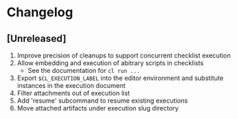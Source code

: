 # Changelog

## [Unreleased]

1. Improve precision of cleanups to support concurrent checklist execution
2. Allow embedding and execution of abitrary scripts in checklists
   - See the documentation for `cl run ...`
3. Export `$CL_EXECUTION_LABEL` into the editor environment and substitute
   instances in the execution document
4. Filter attachments out of execution list
5. Add 'resume' subcommand to resume existing executions
6. Move attached artifacts under execution slug directory
